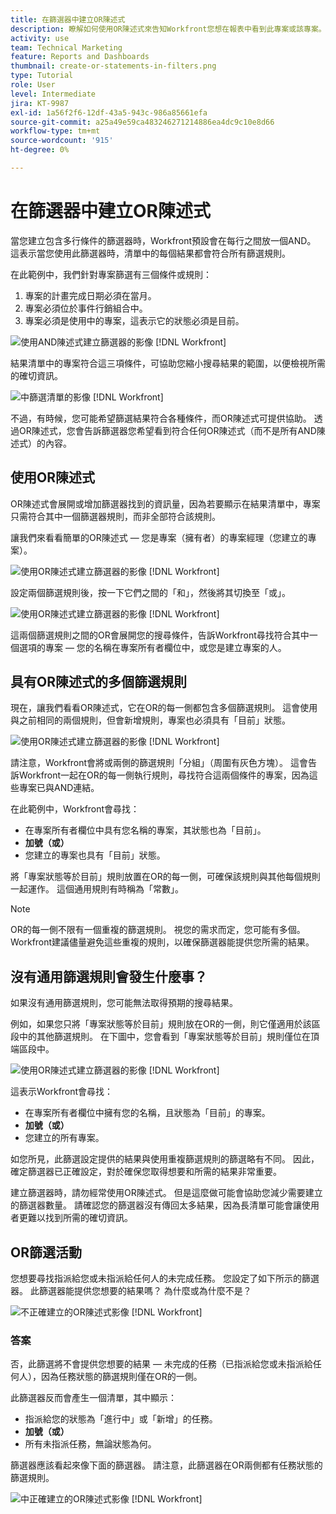 ```yaml
---
title: 在篩選器中建立OR陳述式
description: 瞭解如何使用OR陳述式來告知Workfront您想在報表中看到此專案或該專案。
activity: use
team: Technical Marketing
feature: Reports and Dashboards
thumbnail: create-or-statements-in-filters.png
type: Tutorial
role: User
level: Intermediate
jira: KT-9987
exl-id: 1a56f2f6-12df-43a5-943c-986a85661efa
source-git-commit: a25a49e59ca483246271214886ea4dc9c10e8d66
workflow-type: tm+mt
source-wordcount: '915'
ht-degree: 0%

---
```


# 在篩選器中建立OR陳述式

當您建立包含多行條件的篩選器時，Workfront預設會在每行之間放一個AND。 這表示當您使用此篩選器時，清單中的每個結果都會符合所有篩選規則。

在此範例中，我們針對專案篩選有三個條件或規則：

1. 專案的計畫完成日期必須在當月。
1. 專案必須位於事件行銷組合中。
1. 專案必須是使用中的專案，這表示它的狀態必須是目前。

![使用AND陳述式建立篩選器的影像 [!DNL Workfront]](assets/or-statement-1.png)

結果清單中的專案符合這三項條件，可協助您縮小搜尋結果的範圍，以便檢視所需的確切資訊。

![中篩選清單的影像 [!DNL Workfront]](assets/or-statement-2.png)

不過，有時候，您可能希望篩選結果符合各種條件，而OR陳述式可提供協助。 透過OR陳述式，您會告訴篩選器您希望看到符合任何OR陳述式（而不是所有AND陳述式）的內容。

## 使用OR陳述式

OR陳述式會展開或增加篩選器找到的資訊量，因為若要顯示在結果清單中，專案只需符合其中一個篩選器規則，而非全部符合該規則。

讓我們來看看簡單的OR陳述式 — 您是專案（擁有者）的專案經理（您建立的專案）。

![使用OR陳述式建立篩選器的影像 [!DNL Workfront]](assets/or-statement-3.png)

設定兩個篩選規則後，按一下它們之間的「和」，然後將其切換至「或」。

![使用OR陳述式建立篩選器的影像 [!DNL Workfront]](assets/or-statement-4.png)

這兩個篩選規則之間的OR會展開您的搜尋條件，告訴Workfront尋找符合其中一個選項的專案 — 您的名稱在專案所有者欄位中，或您是建立專案的人。

## 具有OR陳述式的多個篩選規則

現在，讓我們看看OR陳述式，它在OR的每一側都包含多個篩選規則。 這會使用與之前相同的兩個規則，但會新增規則，專案也必須具有「目前」狀態。

![使用OR陳述式建立篩選器的影像 [!DNL Workfront]](assets/or-statement-5.png)

請注意，Workfront會將或兩側的篩選規則「分組」（周圍有灰色方塊）。 這會告訴Workfront一起在OR的每一側執行規則，尋找符合這兩個條件的專案，因為這些專案已與AND連結。

在此範例中，Workfront會尋找：

* 在專案所有者欄位中具有您名稱的專案，其狀態也為「目前」。
* **加號（或）**
* 您建立的專案也具有「目前」狀態。

將「專案狀態等於目前」規則放置在OR的每一側，可確保該規則與其他每個規則一起運作。 這個通用規則有時稱為「常數」。

>[!NOTE]
>
>OR的每一側不限有一個重複的篩選規則。 視您的需求而定，您可能有多個。 Workfront建議儘量避免這些重複的規則，以確保篩選器能提供您所需的結果。

## 沒有通用篩選規則會發生什麼事？

如果沒有通用篩選規則，您可能無法取得預期的搜尋結果。

例如，如果您只將「專案狀態等於目前」規則放在OR的一側，則它僅適用於該區段中的其他篩選規則。 在下圖中，您會看到「專案狀態等於目前」規則僅位在頂端區段中。

![使用OR陳述式建立篩選器的影像 [!DNL Workfront]](assets/or-statement-6.png)

這表示Workfront會尋找：

* 在專案所有者欄位中擁有您的名稱，且狀態為「目前」的專案。
* **加號（或）**
* 您建立的所有專案。

如您所見，此篩選設定提供的結果與使用重複篩選規則的篩選略有不同。 因此，確定篩選器已正確設定，對於確保您取得想要和所需的結果非常重要。

建立篩選器時，請勿經常使用OR陳述式。 但是這麼做可能會協助您減少需要建立的篩選器數量。 請確認您的篩選器沒有傳回太多結果，因為長清單可能會讓使用者更難以找到所需的確切資訊。

## OR篩選活動

您想要尋找指派給您或未指派給任何人的未完成任務。 您設定了如下所示的篩選器。 此篩選器能提供您想要的結果嗎？ 為什麼或為什麼不是？

![不正確建立的OR陳述式影像 [!DNL Workfront]](assets/or-statement-your-turn-1.png)

### 答案

否，此篩選將不會提供您想要的結果 — 未完成的任務（已指派給您或未指派給任何人），因為任務狀態的篩選規則僅在OR的一側。

此篩選器反而會產生一個清單，其中顯示：

* 指派給您的狀態為「進行中」或「新增」的任務。
* **加號（或）**
* 所有未指派任務，無論狀態為何。

篩選器應該看起來像下面的篩選器。 請注意，此篩選器在OR兩側都有任務狀態的篩選規則。

![中正確建立的OR陳述式影像 [!DNL Workfront]](assets/or-statement-your-turn-2.png)
